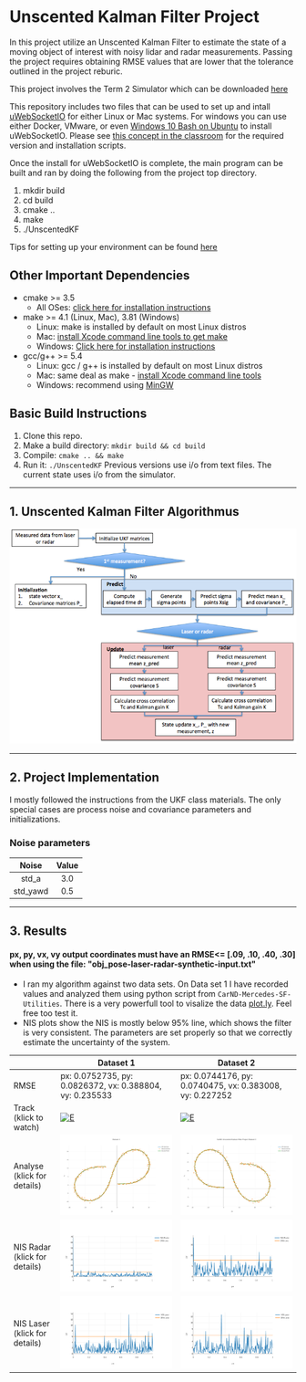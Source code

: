 [//]: # (Image References)
[flowchart]: ./img/flowchart.png

# Unscented Kalman Filter Project

In this project utilize an Unscented Kalman Filter to estimate the state of a moving object of interest with noisy lidar and radar measurements. Passing the project requires obtaining RMSE values that are lower that the tolerance outlined in the project reburic. 

This project involves the Term 2 Simulator which can be downloaded [here](https://github.com/udacity/self-driving-car-sim/releases)

This repository includes two files that can be used to set up and intall [uWebSocketIO](https://github.com/uWebSockets/uWebSockets) for either Linux or Mac systems. For windows you can use either Docker, VMware, or even [Windows 10 Bash on Ubuntu](https://www.howtogeek.com/249966/how-to-install-and-use-the-linux-bash-shell-on-windows-10/) to install uWebSocketIO. Please see [this concept in the classroom](https://classroom.udacity.com/nanodegrees/nd013/parts/40f38239-66b6-46ec-ae68-03afd8a601c8/modules/0949fca6-b379-42af-a919-ee50aa304e6a/lessons/f758c44c-5e40-4e01-93b5-1a82aa4e044f/concepts/16cf4a78-4fc7-49e1-8621-3450ca938b77) for the required version and installation scripts.

Once the install for uWebSocketIO is complete, the main program can be built and ran by doing the following from the project top directory.

1. mkdir build
2. cd build
3. cmake ..
4. make
5. ./UnscentedKF

Tips for setting up your environment can be found [here](https://classroom.udacity.com/nanodegrees/nd013/parts/40f38239-66b6-46ec-ae68-03afd8a601c8/modules/0949fca6-b379-42af-a919-ee50aa304e6a/lessons/f758c44c-5e40-4e01-93b5-1a82aa4e044f/concepts/23d376c7-0195-4276-bdf0-e02f1f3c665d)



## Other Important Dependencies
* cmake >= 3.5
  * All OSes: [click here for installation instructions](https://cmake.org/install/)
* make >= 4.1 (Linux, Mac), 3.81 (Windows)
  * Linux: make is installed by default on most Linux distros
  * Mac: [install Xcode command line tools to get make](https://developer.apple.com/xcode/features/)
  * Windows: [Click here for installation instructions](http://gnuwin32.sourceforge.net/packages/make.htm)
* gcc/g++ >= 5.4
  * Linux: gcc / g++ is installed by default on most Linux distros
  * Mac: same deal as make - [install Xcode command line tools](https://developer.apple.com/xcode/features/)
  * Windows: recommend using [MinGW](http://www.mingw.org/)

## Basic Build Instructions

1. Clone this repo.
2. Make a build directory: `mkdir build && cd build`
3. Compile: `cmake .. && make`
4. Run it: `./UnscentedKF` Previous versions use i/o from text files.  The current state uses i/o
from the simulator.

---

## 1. Unscented Kalman Filter Algorithmus

![alt Unscented Kalman Filter Algorithmus][flowchart]

---
## 2. Project Implementation

I mostly followed the instructions from the UKF class materials. The only special cases are process noise and covariance parameters and initializations.

### Noise parameters

|    Noise   |    Value      | 
|:----------:|:-------------:| 
|  std_a     |      3.0      | 
| std_yawd   |      0.5      | 

---
## 3. Results
 

####   px, py, vx, vy output coordinates must have an RMSE<= [.09, .10, .40, .30] when using the file: "obj_pose-laser-radar-synthetic-input.txt"
* I ran my algorithm against two data sets. On Data set 1 I have recorded values and analyzed them using python script from `CarND-Mercedes-SF-Utilities`. There is a very powerfull tool to visalize the data [plot.ly](https://plot.ly). Feel free too test it.
* NIS plots show the NIS is mostly below 95% line, which shows the filter is very consistent. The parameters are set properly so that we correctly estimate the uncertainty of the system.

|  | Dataset 1                     | Dataset 2                 |
|-----|---------------------------|---------------------------|
| RMSE | px: 0.0752735, py: 0.0826372, vx: 0.388804, vy: 0.235533 | px: 0.0744176, py: 0.0740475, vx: 0.383008, vy: 0.227252 |
| Track (klick to watch) | [![E](https://img.youtube.com/vi/NAC67y9UfU0/0.jpg)](https://youtu.be/NAC67y9UfU0 "Dataset 1")| [![E](https://img.youtube.com/vi/losWfdkJ2Cc/0.jpg)](https://youtu.be/losWfdkJ2Cc "Dataset 2") |
| Analyse (klick for details) | [![E](img/plot_1.png)](https://plot.ly/~kulrich/5.embed "Dataset 1") | [![E](img/plot_2.png)](https://plot.ly/~kulrich/11.embed "Dataset 2") |
| NIS Radar (klick for details) | [![E](img/nis_radar_1.png)](https://plot.ly/~kulrich/23.embed "Dataset 1") | [![E](img/nis_radar_2.png)](https://plot.ly/~kulrich/27.embed "Dataset 2") |
| NIS Laser (klick for details) | [![E](img/nis_laser_1.png)](https://plot.ly/~kulrich/25.embed "Dataset 1") | [![E](img/nis_laser_2.png)](https://plot.ly/~kulrich/29.embed "Dataset 2") | 